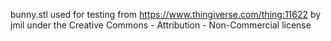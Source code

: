 bunny.stl used for testing from https://www.thingiverse.com/thing:11622 by jmil
under the Creative Commons - Attribution - Non-Commercial license